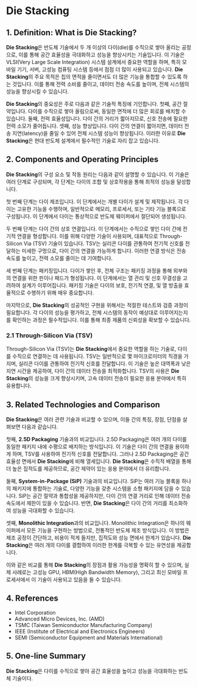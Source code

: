 # Die Stacking

## 1. Definition: What is **Die Stacking**?
**Die Stacking**은 반도체 기술에서 두 개 이상의 다이(die)를 수직으로 쌓아 올리는 공정으로, 이를 통해 공간 효율성을 극대화하고 성능을 향상시키는 기술입니다. 이 기술은 VLSI(Very Large Scale Integration) 시스템 설계에서 중요한 역할을 하며, 특히 모바일 기기, 서버, 고성능 컴퓨팅 시스템 등에서 점점 더 많이 사용되고 있습니다. **Die Stacking**의 주요 목적은 칩의 면적을 줄이면서도 더 많은 기능을 통합할 수 있도록 하는 것입니다. 이를 통해 전력 소비를 줄이고, 데이터 전송 속도를 높이며, 전체 시스템의 성능을 향상시킬 수 있습니다.

**Die Stacking**의 중요성은 주로 다음과 같은 기술적 특징에 기인합니다. 첫째, 공간 절약입니다. 다이를 수직으로 쌓아 올림으로써, 동일한 면적에 더 많은 회로를 배치할 수 있습니다. 둘째, 전력 효율성입니다. 다이 간의 거리가 짧아지므로, 신호 전송에 필요한 전력 소모가 줄어듭니다. 셋째, 성능 향상입니다. 다이 간의 연결이 짧아지면, 데이터 전송 지연(latency)을 줄일 수 있어 전체 시스템 성능이 향상됩니다. 이러한 이유로 **Die Stacking**은 현대 반도체 설계에서 필수적인 기술로 자리 잡고 있습니다.

## 2. Components and Operating Principles
**Die Stacking**의 구성 요소 및 작동 원리는 다음과 같이 설명할 수 있습니다. 이 기술은 여러 단계로 구성되며, 각 단계는 다이의 조합 및 상호작용을 통해 최적의 성능을 달성합니다.

첫 번째 단계는 다이 제조입니다. 이 단계에서는 개별 다이가 설계 및 제작됩니다. 각 다이는 고유한 기능을 수행하며, 일반적으로 메모리, 프로세서, 또는 기타 기능 블록으로 구성됩니다. 이 단계에서 다이는 통상적으로 반도체 웨이퍼에서 절단되어 생성됩니다.

두 번째 단계는 다이 간의 상호 연결입니다. 이 단계에서는 수직으로 쌓인 다이 간에 전기적 연결을 형성합니다. 이를 위해 다양한 기술이 사용되며, 대표적으로 Through-Silicon Via (TSV) 기술이 있습니다. TSV는 실리콘 다이를 관통하여 전기적 신호를 전달하는 미세한 구멍으로, 다이 간의 연결을 가능하게 합니다. 이러한 연결 방식은 전송 속도를 높이고, 전력 소모를 줄이는 데 기여합니다.

세 번째 단계는 패키징입니다. 다이가 쌓인 후, 전체 구조는 패키징 과정을 통해 외부와의 연결을 위한 핀이나 패드가 형성됩니다. 이 단계에서는 열 관리 및 신호 무결성을 고려하여 설계가 이루어집니다. 패키징 기술은 다이의 보호, 전기적 연결, 및 열 방출을 효율적으로 수행하기 위해 매우 중요합니다.

마지막으로, **Die Stacking**의 성공적인 구현을 위해서는 적절한 테스트와 검증 과정이 필요합니다. 각 다이의 성능을 평가하고, 전체 시스템의 동작이 예상대로 이루어지는지를 확인하는 과정은 필수적입니다. 이를 통해 최종 제품의 신뢰성을 확보할 수 있습니다.

### 2.1 Through-Silicon Via (TSV)
Through-Silicon Via (TSV)는 **Die Stacking**에서 중요한 역할을 하는 기술로, 다이를 수직으로 연결하는 데 사용됩니다. TSV는 일반적으로 몇 마이크로미터의 직경을 가지며, 실리콘 다이를 관통하여 전기적 신호를 전달합니다. 이 기술은 높은 대역폭과 낮은 지연 시간을 제공하여, 다이 간의 데이터 전송을 최적화합니다. TSV의 사용은 **Die Stacking**의 성능을 크게 향상시키며, 고속 데이터 전송이 필요한 응용 분야에서 특히 유용합니다.

## 3. Related Technologies and Comparison
**Die Stacking**은 여러 관련 기술과 비교할 수 있으며, 이들 간의 특징, 장점, 단점을 살펴보면 다음과 같습니다.

첫째, **2.5D Packaging** 기술과의 비교입니다. 2.5D Packaging은 여러 개의 다이를 동일한 패키지 내에 수평으로 배치하는 방식입니다. 이 기술은 다이 간의 연결을 용이하게 하며, TSV를 사용하여 전기적 신호를 전달합니다. 그러나 2.5D Packaging은 공간 효율성 면에서 **Die Stacking**에 비해 열세입니다. **Die Stacking**은 수직적 배열을 통해 더 높은 집적도를 제공하므로, 공간 제약이 있는 응용 분야에서 더 유리합니다.

둘째, **System-in-Package (SiP)** 기술과의 비교입니다. SiP는 여러 기능 블록을 하나의 패키지에 통합하는 기술로, 다양한 기능을 갖춘 시스템을 소형 패키지에 담을 수 있습니다. SiP는 공간 절약과 통합성을 제공하지만, 다이 간의 연결 거리로 인해 데이터 전송 속도에서 제한이 있을 수 있습니다. 반면, **Die Stacking**은 다이 간의 거리를 최소화하여 성능을 극대화할 수 있습니다.

셋째, **Monolithic Integration**과의 비교입니다. Monolithic Integration은 하나의 웨이퍼에서 모든 기능을 구현하는 방법으로, 전통적인 반도체 제조 방식입니다. 이 방법은 제조 공정이 간단하고, 비용이 적게 들지만, 집적도와 성능 면에서 한계가 있습니다. **Die Stacking**은 여러 개의 다이를 결합하여 이러한 한계를 극복할 수 있는 유연성을 제공합니다.

이와 같은 비교를 통해 **Die Stacking**의 장점과 활용 가능성을 명확히 할 수 있으며, 실제 사례로는 고성능 GPU, HBM(High Bandwidth Memory), 그리고 최신 모바일 프로세서에서 이 기술이 사용되고 있음을 들 수 있습니다.

## 4. References
- Intel Corporation
- Advanced Micro Devices, Inc. (AMD)
- TSMC (Taiwan Semiconductor Manufacturing Company)
- IEEE (Institute of Electrical and Electronics Engineers)
- SEMI (Semiconductor Equipment and Materials International)

## 5. One-line Summary
**Die Stacking**은 다이를 수직으로 쌓아 공간 효율성을 높이고 성능을 극대화하는 반도체 기술이다.